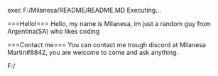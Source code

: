 exec F:/Milanesa/README/README.MD
Executing...

===Hello!===
Hello, my name is Milanesa, im just a random guy from Argentina(SA) who likes coding

===Contact me===
You can contact me trough discord at Milanesa Martin#8842, you are welcome to come and ask anything.

F:/
